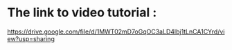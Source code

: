 # The link to video tutorial :
https://drive.google.com/file/d/1MWT02mD7oGqOC3aLD4lbj1tLnCA1CYrd/view?usp=sharing
